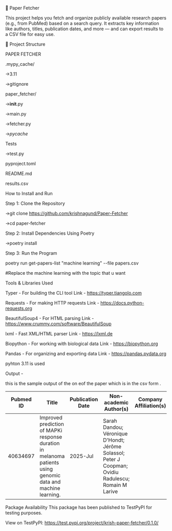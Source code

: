 📄 Paper Fetcher

This project helps you fetch and organize publicly available research papers (e.g., from PubMed) based on a search query. It extracts key information like authors, titles, publication dates, and more — and can export results to a CSV file for easy use.

📁 Project Structure

PAPER FETCHER

.mypy_cache/

  ->3.11
   
  ->gitignore

paper_fetcher/

  ->__init__.py

  ->main.py 

  ->fetcher.py 

  ->_pycache_

Tests

   ->test.py

pyproject.toml

README.md

results.csv

How to Install and Run

Step 1: Clone the Repository

  ->git clone https://github.com/krishnagund/Paper-Fetcher

  ->cd paper-fetcher


Step 2: Install Dependencies Using Poetry

  ->poetry install

Step 3: Run the Program

   poetry run get-papers-list "machine learning" --file papers.csv

#Replace the machine learning with the topic that u want 



Tools & Libraries Used

Typer	-  For building the CLI tool	                  Link - https://typer.tiangolo.com

Requests -	For making HTTP requests	                  Link - https://docs.python-requests.org

BeautifulSoup4	- For HTML parsing	                      Link - https://www.crummy.com/software/BeautifulSoup

lxml	- Fast XML/HTML parser	                          Link - https://lxml.de

Biopython -	For working with biological data              Link - https://biopython.org

Pandas - 	For organizing and exporting data	          Link - https://pandas.pydata.org

pyhton 3.11 is used

Output - 

this is the sample output of the on eof the paper which is in the csv form .


| Pubmed ID | Title                                                                                          | Publication Date | Non-academic Author(s)                                              | Company Affiliation(s) | Corresponding Author Email             |
|-----------|------------------------------------------------------------------------------------------------|------------------|----------------------------------------------------------------------|------------------------|----------------------------------------|
| 40634697  | Improved prediction of MAPKi response duration in melanoma patients using genomic data and machine learning. | 2025-Jul         | Sarah Dandou; Véronique D'Hondt; Jérôme Solassol; Peter J Coopman; Ovidiu Radulescu; Romain M Larive |                        | ovidiu.radulescu@umontpellier.fr      |





Package Availability
This package has been published to TestPyPI for testing purposes.

View on TestPyPI: https://test.pypi.org/project/krish-paper-fetcher/0.1.0/

